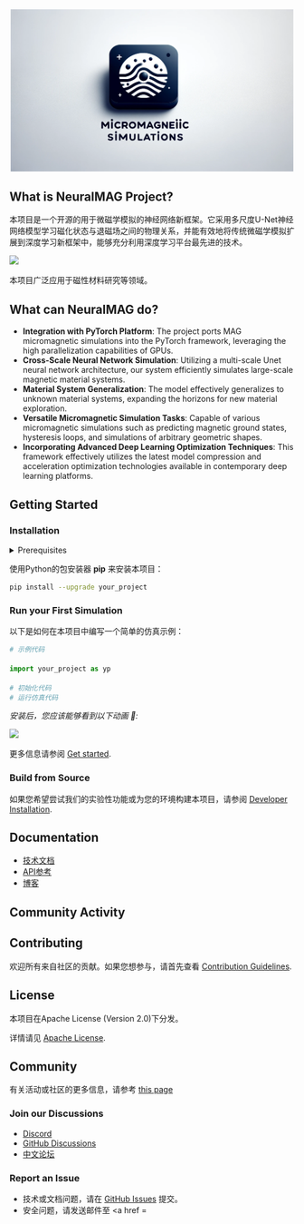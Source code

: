 <div align="center">
  <img width="500px" src="https://github.com/Caiyq2019/NN-MAG/blob/ad4c2cff5ade3bc209df62c28ca67bf96ff424a8/figs/magsimu.png"/>
</div>


## What is NeuralMAG Project?

本项目是一个开源的用于微磁学模拟的神经网络新框架。它采用多尺度U-Net神经网络模型学习磁化状态与退磁场之间的物理关系，并能有效地将传统微磁学模拟扩展到深度学习新框架中，能够充分利用深度学习平台最先进的技术。

<!-- 插入项目图片或动画 -->
<a href="LINK_TO_YOUR_CODE"> <img src="URL_TO_AN_IMAGE_OR_ANIMATION" height="270px"></a>

本项目广泛应用于磁性材料研究等领域。

## What can NeuralMAG do?

- **Integration with PyTorch Platform**: The project ports MAG micromagnetic simulations into the PyTorch framework, leveraging the high parallelization capabilities of GPUs.
- **Cross-Scale Neural Network Simulation**: Utilizing a multi-scale Unet neural network architecture, our system efficiently simulates large-scale magnetic material systems.
- **Material System Generalization**: The model effectively generalizes to unknown material systems, expanding the horizons for new material exploration.
- **Versatile Micromagnetic Simulation Tasks**: Capable of various micromagnetic simulations such as predicting magnetic ground states, hysteresis loops, and simulations of arbitrary geometric shapes.
- **Incorporating Advanced Deep Learning Optimization Techniques**: This framework effectively utilizes the latest model compression and acceleration optimization technologies available in contemporary deep learning platforms.

## Getting Started

### Installation

<details>
  <summary>Prerequisites</summary>

- 操作系统
  - Windows
  - Linux
  - macOS
- Python版本
- 计算后端
  - CPU
  - GPU
 </details>

使用Python的包安装器 **pip** 来安装本项目：

```bash
pip install --upgrade your_project
```

### Run your First Simulation

以下是如何在本项目中编写一个简单的仿真示例：

```py
# 示例代码

import your_project as yp

# 初始化代码
# 运行仿真代码
```

*安装后，您应该能够看到以下动画 🎉:*

<a href="LINK_TO_YOUR_CODE"> </a><img src="URL_TO_AN_ANIMATION" height="270px">

更多信息请参阅 [Get started](LINK_TO_YOUR_DOCUMENTATION).

### Build from Source

如果您希望尝试我们的实验性功能或为您的环境构建本项目，请参阅 [Developer Installation](LINK_TO_YOUR_DOCUMENTATION).

## Documentation

- [技术文档](LINK_TO_YOUR_DOCUMENTATION)
- [API参考](LINK_TO_YOUR_DOCUMENTATION)
- [博客](LINK_TO_YOUR_BLOG)

## Community Activity

<!-- 社区活动信息 -->

## Contributing

欢迎所有来自社区的贡献。如果您想参与，请首先查看 [Contribution Guidelines](LINK_TO_YOUR_CONTRIBUTING_GUIDELINES).

<!-- 贡献者列表 -->

## License

本项目在Apache License (Version 2.0)下分发。

详情请见 [Apache License](LINK_TO_YOUR_LICENSE).

## Community

有关活动或社区的更多信息，请参考 [this page](LINK_TO_YOUR_COMMUNITY_PAGE)

### Join our Discussions

- [Discord](YOUR_DISCORD_LINK)
- [GitHub Discussions](YOUR_GITHUB_DISCUSSIONS_LINK)
- [中文论坛](YOUR_CHINESE_FORUM_LINK)

### Report an Issue

- 技术或文档问题，请在 [GitHub Issues](YOUR_GITHUB_ISSUES_LINK) 提交。
- 安全问题，请发送邮件至 <a href =

